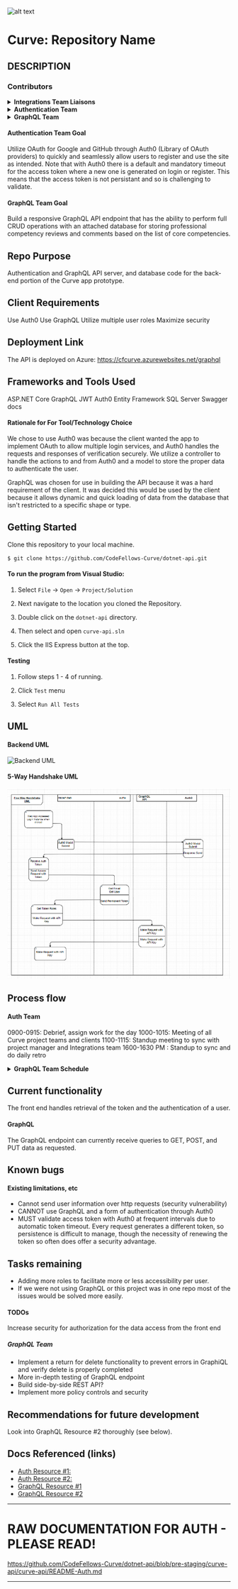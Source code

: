 <br>

![alt text](https://github.com/CodeFellows-Curve/project-resources/blob/master/assets/logoSnip.JPG)
# Curve: Repository Name

## DESCRIPTION

### Contributors
<details>
  <summary><b>Integrations Team Liaisons</b></summary>
  <ul>
    <li>Jason Burns, Authentication Liaison (https://github.com/jasonb315)</li>
    <li>Andrew Curtis, GraphQL API Liaison (https://github.com/amjcurtis)</li>
  </ul>
</details>
<details>
  <summary><b>Authentication Team</b></summary>
  <ul>
    
    <li>Tanner Percival, Lead Developer (https://github.com/Tanner253)</li>
    <li>Andrew Roska, Developer (https://github.com/Roketsu86)</li>
    <li>Ben Taylor, Developer (https://github.com/BenSTay)</li>
  </ul>
</details>
<details>
  <summary><b>GraphQL Team</b></summary>
  <ul>
    <li>Daniel Logerstedt, Lead Developer (https://github.com/daniellogerstedt)</li>
    <li>Ian Gifford, Developer (https://github.com/IanGifford261)</li>
    <li>Michael Kelly, Developer (https://github.com/Michael-S-Kelly)</li>
    <li>Christopher Morton, Developer (https://github.com/cmorto02)</li>
  </ul>
</details>

#### Authentication Team Goal
Utilize OAuth for Google and GitHub through Auth0 (Library of OAuth providers) to quickly and seamlessly allow users to register and use the site as intended. Note that with Auth0 there is a default and mandatory 
timeout for the access token where a new one is generated on login or register. This means that the access token is not persistant and so is challenging to validate.

#### GraphQL Team Goal
Build a responsive GraphQL API endpoint that has the ability to perform full CRUD operations with an attached database for storing professional competency reviews and comments based on the list of core competencies.

## Repo Purpose

Authentication and GraphQL API server, and database code for the back-end portion of the Curve app prototype.

## Client Requirements

Use Auth0
Use GraphQL
Utilize multiple user roles
Maximize security

## Deployment Link

The API is deployed on Azure: https://cfcurve.azurewebsites.net/graphql

## Frameworks and Tools Used

ASP.NET Core 
GraphQL
JWT
Auth0
Entity Framework
SQL Server
Swagger docs

#### Rationale for For Tool/Technology Choice

We chose to use Auth0 was because the client wanted the app to implement OAuth to allow multiple login services, and Auth0 handles the requests and responses of verification 
securely. We utilize a controller to handle the actions to and from Auth0 and a model to store the proper data to authenticate the user.

GraphQL was chosen for use in building the API because it was a hard requirement of the client. It was decided this would be used by the client because it allows dynamic and quick loading of data from the database that isn't restricted to a specific shape or type.

## Getting Started
Clone this repository to your local machine.
```
$ git clone https://github.com/CodeFellows-Curve/dotnet-api.git
```
#### To run the program from Visual Studio:
1. Select ```File``` -> ```Open``` -> ```Project/Solution```

2. Next navigate to the location you cloned the Repository.

3. Double click on the ```dotnet-api``` directory.

4. Then select and open ```curve-api.sln ```

5. Click the IIS Express button at the top.

#### Testing
1. Follow steps 1 - 4 of running.

2. Click ```Test``` menu

3. Select ```Run All Tests```

## UML

#### Backend UML
![Backend UML](./assets/BackendUML.png)


#### 5-Way Handshake UML
![5-Way Handshake](https://github.com/CodeFellows-Curve/dotnet-api/blob/pre-staging/assets/5wayhandshakeuml.png)

## Process flow

#### Auth Team
0900-0915: Debrief, assign work for the day 
1000-1015: Meeting of all Curve project teams and clients
1100-1115: Standup meeting to sync with project manager and Integrations team
1600-1630 PM : Standup to sync and do daily retro

<details>
  <summary><b>GraphQL Team Schedule</b></summary>
    <ul>
      <li>0900-0915: Meet up for internal team plan of the day.</li>
      <li>1030-1045: Standup meeting.</li>
      <li>1100-1130: Team leadership meeting.</li>
      <li>1200-1300: Break for lunch as needed.</li>
      <li>1300-1600: Work with other teams.</li>
      <li>1600-1630: Standup meeting.</li>
      <li>1630-1700: Work with other teams.</li>
      <li>1700-1730: Scrum of Scrums.</li>
      <li>1730-1800: End of day wrap up work.</li>
  </ul>
</details>

## Current functionality

The front end handles retrieval of the token and the authentication of a user.

#### GraphQL

The GraphQL endpoint can currently receive queries to GET, POST, and PUT data as requested.

## Known bugs 

#### Existing limitations, etc
* Cannot send user information over http requests (security vulnerability)
* CANNOT use GraphQL and a form of authentication through Auth0
* MUST validate access token with Auth0 at frequent intervals due to automatic token timeout. Every request generates a different token, so persistence is difficult to manage, though the necessity of renewing the token so often does offer a security advantage.

## Tasks remaining 

* Adding more roles to facilitate more or less accessibility per user.
* If we were not using GraphQL or this project was in one repo most of the issues would be solved more easily.

#### TODOs

Increase security for authorization for the data access from the front end

##### GraphQL Team

* Implement a return for delete functionality to prevent errors in GraphiQL and verify delete is properly completed
* More in-depth testing of GraphQL endpoint
* Build side-by-side REST API?
* Implement more policy controls and security

## Recommendations for future development

Look into GraphQL Resource #2 thoroughly (see below).

## Docs Referenced (links)

* [Auth Resource #1:](https://auth0.com/docs)
* [Auth Resource #2:](https://auth0.com/docs/quickstart/backend/aspnet-core-webapi)
* [GraphQL Resource #1](https://graphql-dotnet.github.io/docs/getting-started/introduction/)
* [GraphQL Resource #2](https://medium.com/volosoft/building-graphql-apis-with-asp-net-core-419b32a5305b)

<!-- ##### SUB HEADERS -->
<!--
 xof nworb kciuq eht xof nworb kciuq eht xof nworb kciuq eht xof nworb kciuq eht xof nworb kciuq eht xof nworb kciuq eht xof nworb kciuq eht xof nworb kciuq eht xof nworb kciuq eht xof nworb kciuq eht xof nworb kciuq eht xof nworb kciuq eht xof nworb kciuq eht 
-->
***

# RAW DOCUMENTATION FOR AUTH - PLEASE READ!
https://github.com/CodeFellows-Curve/dotnet-api/blob/pre-staging/curve-api/curve-api/README-Auth.md


<!-- Lengthy lists of things? Use: -->
<!--
<details>
  <summary><b>List Title</b></summary>
    <ul>
      <li></li>
      <li></li>
      <li></li>
      <li></li>
    </ul>
</details>
 -->

<!-- Endpoints? Methods? Arguments? Can use: -->
<!-- 
| Method | Use | Big O Time | Big O Space | IN | OUT |
| :----------- | :----------- | :-------------: | :-------------: | :-----------: | :-----------: |
| Method | desc | O(n) | O(n) | DICT | LIST |
 -->

------------------------------

